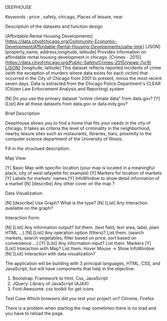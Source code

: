 

  DEEPHOUSE

Keywords : price , safety, chicago, Places of leisure, near

Description of the datasets and function design

[Affordable Rental Housing Developments] [https://data.cityofchicago.org/Community-Economic-Development/Affordable-Rental-Housing-Developments/uahe-iimk] [JSON] [property_name, address,longitude, latitude] Provides information on affordable rental housing development in chicago.
[Crimes - 2015][https://data.cityofchicago.org/Public-Safety/Crimes-2015/vwwp-7yr9][JSON] [longitude, lalitude] This dataset reflects reported incidents of crime (with the exception of murders where data exists for each victim) that occurred in the City of Chicago from 2001 to present, minus the most recent seven days. Data is extracted from the Chicago Police Department's CLEAR (Citizen Law Enforcement Analysis and Reporting) system 

[N] Do you use the primary dataset ”online climate data” from data.gov?
[Y] [List] Are all these datasets from data.gov or data.indy.gov? 

Brief Description

DeepHouse allows you to find a home that fits your needs in the city of chicago.
It takes as criteria the level of criminality in the neighborhood, nearby leisure sites such as restaurants, libraries, bars, proximity to the computer science department of the University of Illinois.

Fill in the structued description:

Map View:

[Y] Basic Map with specific location (your map is located in a meaningful place, city of west lafayette for example)
[Y] Markers for location of markets
[Y] Labels for markets' names
[Y] InfoWindow to show detail information of a market
[N] [describe] Any other cover on the map ?

Data Visualization:

[N] [describe] Use Graph? What is the type? 
[N] [List] Any interaction available on the graph? 

Interaction Form:

[N] [List] Any information output? list them. (text field, text area, label, plain HTML ...)
[N] [List] Any operation option (filters)? List them. (search markets, search vegetables, filter based on price, sort based on convenience ...)
[Y] [List] Any information input? List them. Markers
[Y] [List] Interaction with Map? List them. Hover Mouse -> Show InfoWindow
[N] [List] Interaction with data visualization? 

The application will be building with 3 principal languages, HTML, CSS, and JavaScript, but will have components that help in the objective:
1. Bootstrap: Framework to html, Css, JavaScript
2. JQuery: Library of JavaScript (AJAX)
3. Font-Awesome: css toolkit for get icons 

Test Case Which browsers did you test your project on? Chrome, Firefox


There is a problem when starting the map sometimes there is no load and you have to reload the page.
